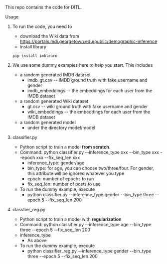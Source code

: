 This repo contains the code for DITL.

Usage
1. To run the code, you need to 
	* download the Wiki data from https://portals.mdi.georgetown.edu/public/demographic-inference  
	* install library
	```
	pip install imblearn
	```

2. We use some dummy examples here to help you start. This includes
	* a random generated IMDB dataset
		* imdb_gt.csv -- IMDB ground truth with fake username and gender
		* imdb_embeddings -- the embeddings for each user from the IMDB dataset
	* a random generated Wiki dataset
		* gt.csv -- wiki ground truth with fake username and gender
		* wiki_embeddings -- the embeddings for each user from the IMDB dataset
	* a random generated model
		* under the directory model/model
		
3. classifier.py  
	* Python script to train a model **from scratch**.  
	* Command: python classifier.py --inference_type xxx --bin_type xxx --epoch xxx --fix_seq_len xxx
	  	* inference_type: gender/age
		* bin_type: for age, you can choose two/three/four. For gender, this attribute will be ignored whatever you type
		* epoch: number of epochs to run
		* fix_seq_len: number of posts to use
	* To run the dummy example, execute 
		* python classifier.py --inference_type gender --bin_type three --epoch 5 --fix_seq_len 200
4. classfier_reg.py  
	* Python script to train a model with **regularization**  
	* Command: python classifier.py --inference_type age --bin_type three --epoch 5 --fix_seq_len 200  
	* inference_type
		* As above
	* To run the dummy example, execute 
		* python classifier_reg.py --inference_type gender --bin_type three --epoch 5 --fix_seq_len 200
		
